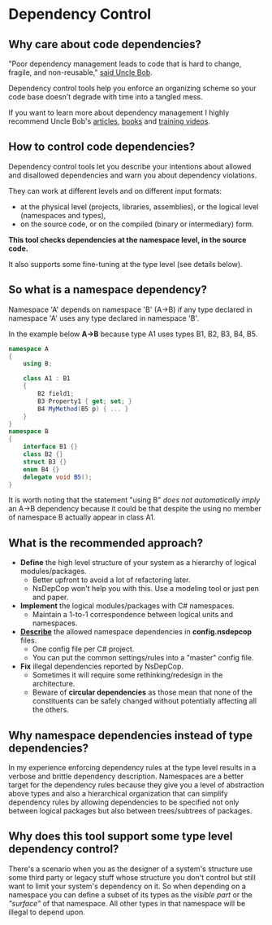 # Dependency Control

## Why care about code dependencies?
"Poor dependency management leads to code that is hard to change, fragile, and non-reusable," [said Uncle Bob](http://butunclebob.com/ArticleS.UncleBob.PrinciplesOfOod).

Dependency control tools help you enforce an organizing scheme so your code base doesn't degrade with time into a tangled mess.

If you want to learn more about dependency management I highly recommend Uncle Bob's [articles](https://docs.google.com/file/d/0BxR1naE0JfyzV2JVbkYwRE5odGM), [books](https://www.amazon.com/Agile-Principles-Patterns-Practices-C/dp/0131857258) and [training videos](https://cleancoders.com/videos/clean-code/solid-principles).

## How to control code dependencies?
Dependency control tools let you describe your intentions about allowed and disallowed dependencies and warn you about dependency violations.

They can work at different levels and on different input formats:
* at the physical level (projects, libraries, assemblies), or the logical level (namespaces and types),
* on the source code, or on the compiled (binary or intermediary) form.

**This tool checks dependencies at the namespace level, in the source code.**

It also supports some fine-tuning at the type level (see details below).

## So what is a namespace dependency?
Namespace 'A' depends on namespace 'B' (A->B) if any type declared in namespace 'A' uses any type declared in namespace 'B'.

In the example below **A->B** because type A1 uses types B1, B2, B3, B4, B5.
```csharp
namespace A
{
    using B;

    class A1 : B1
    {
        B2 field1;
        B3 Property1 { get; set; }
        B4 MyMethod(B5 p) { ... }
    }
}
namespace B
{
    interface B1 {}
    class B2 {}
    struct B3 {}
    enum B4 {}
    delegate void B5();
}
```

It is worth noting that the statement "using B" *does not automatically imply* an A->B dependency because it could be that despite the using no member of namespace B actually appear in class A1.

## What is the recommended approach?
* **Define** the high level structure of your system as a hierarchy of logical modules/packages.
  * Better upfront to avoid a lot of refactoring later.
  * NsDepCop won't help you with this. Use a modeling tool or just pen and paper.
* **Implement** the logical modules/packages with C# namespaces.
  * Maintain a 1-to-1 correspondence between logical units and namespaces.
* [**Describe**](Help.md#dependency-rules) the allowed namespace dependencies in **config.nsdepcop** files.
  * One config file per C# project.
  * You can put the common settings/rules into a "master" config file.
* **Fix** illegal dependencies reported by NsDepCop.
  * Sometimes it will require some rethinking/redesign in the architecture.
  * Beware of **circular dependencies** as those mean that none of the constituents can be safely changed without potentially affecting all the others.

## Why namespace dependencies instead of type dependencies?
In my experience enforcing dependency rules at the type level results in a verbose and brittle dependency description.
Namespaces are a better target for the dependency rules because they give you a level of abstraction above types and also a hierarchical organization that can simplify dependency rules by allowing dependencies to be specified not only between logical packages but also between trees/subtrees of packages.

## Why does this tool support some type level dependency control?
There's a scenario when you as the designer of a system's structure use some third party or legacy stuff whose structure you don't control but still want to limit your system's dependency on it. 
So when depending on a namespace you can define a subset of its types as the *visible part* or the *"surface"* of that namespace. All other types in that namespace will be illegal to depend upon.
